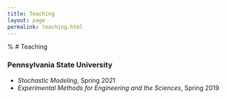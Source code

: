 ```yaml
---
title: Teaching
layout: page
permalink: teaching.html
---
```


% # Teaching

### Pennsylvania State University

- *Stochastic Modeling*, Spring 2021
- *Experimental Methods for Engineering and the Sciences*, Spring 2019